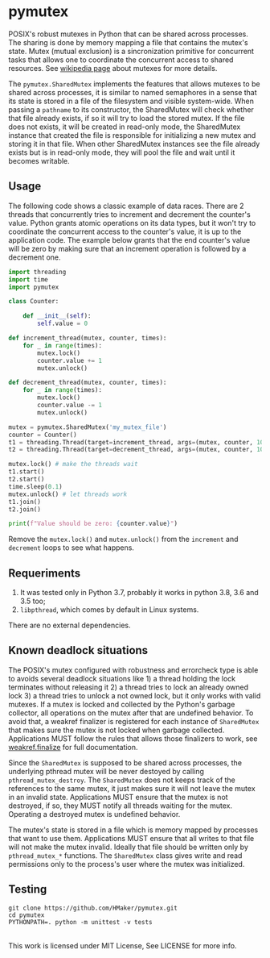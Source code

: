 # pymutex
POSIX's robust mutexes in Python that can be shared across processes.
The sharing is done by memory mapping a file that contains the mutex's state.
Mutex (mutual exclusion) is a sincronization primitive for concurrent tasks that allows one to
coordinate the concurrent access to shared resources. See [wikipedia page][1] about mutexes for more details.

The `pymutex.SharedMutex` implements the features that allows mutexes to be shared across processes, it is similar to named semaphores in a sense that its state is stored in a file of the filesystem and visible system-wide. When passing a `pathname` to its constructor, the SharedMutex will check whether that file already exists, if so it will try to load the stored mutex. If the file does not exists, it will be created in read-only mode, the SharedMutex instance that created the file is responsible for initializing a new mutex and storing it in that file. When other SharedMutex instances see the file already exists but is in read-only mode, they will pool the file and wait until it becomes writable.

## Usage
The following code shows a classic example of data races. There are 2 threads that concurrently tries to
increment and decrement the counter's value. Python grants atomic operations on its data types, but it
won't try to coordinate the concurrent access to the counter's value, it is up to the application code.
The example below grants that the end counter's value will be zero by making sure that an increment
operation is followed by a decrement one.
```python
import threading
import time
import pymutex

class Counter:

    def __init__(self):
        self.value = 0

def increment_thread(mutex, counter, times):
    for _ in range(times):
        mutex.lock()
        counter.value += 1
        mutex.unlock()

def decrement_thread(mutex, counter, times):
    for _ in range(times):
        mutex.lock()
        counter.value -= 1
        mutex.unlock()

mutex = pymutex.SharedMutex('my_mutex_file')
counter = Counter()
t1 = threading.Thread(target=increment_thread, args=(mutex, counter, 100_000))
t2 = threading.Thread(target=decrement_thread, args=(mutex, counter, 100_000))

mutex.lock() # make the threads wait
t1.start()
t2.start()
time.sleep(0.1)
mutex.unlock() # let threads work
t1.join()
t2.join()

print(f"Value should be zero: {counter.value}")
```
Remove the `mutex.lock()` and `mutex.unlock()` from the `increment` and `decrement` loops to see what happens.

## Requeriments
1. It was tested only in Python 3.7, probably it works in python 3.8, 3.6 and 3.5 too;
2. `libpthread`, which comes by default in Linux systems.

There are no external dependencies.

## Known deadlock situations
The POSIX's mutex configured with robustness and errorcheck type is able to avoids several deadlock situations like 1) a thread holding the lock terminates without releasing it 2) a thread tries to lock an already owned lock 3) a thread tries to unlock a not owned lock, but it only works with valid mutexes. If a mutex is locked and collected by the Python's garbage collector, all operations on the mutex after that are undefined behavior. To avoid that, a weakref finalizer is registered for each instance of `SharedMutex` that makes sure the mutex is not locked when garbage collected. Applications MUST follow the rules that allows those finalizers to work, see [weakref.finalize][2] for full documentation.

Since the `SharedMutex` is supposed to be shared across processes, the underlying pthread mutex will be never destoyed by calling `pthread_mutex_destroy`. The `SharedMutex` does not keeps track of the references to the same mutex, it just makes sure it will not leave the mutex in an invalid state. Applications MUST ensure that the mutex is not destroyed, if so, they MUST notify all threads waiting for the mutex. Operating a destroyed mutex is undefined behavior.

The mutex's state is stored in a file which is memory mapped by processes that want to use them. Applications MUST ensure that all writes to that file will not make the mutex invalid. Ideally that file should be written only by `pthread_mutex_*` functions. The `SharedMutex` class gives write and read permissions only to the process's user where the mutex was initialized.


## Testing
```
git clone https://github.com/HMaker/pymutex.git
cd pymutex
PYTHONPATH=. python -m unittest -v tests
```
<br>
This work is licensed under MIT License, See LICENSE for more info.
<br>

[1]: https://en.wikipedia.org/wiki/Mutual_exclusion
[2]: https://docs.python.org/3.7/library/weakref.html#weakref.finalize